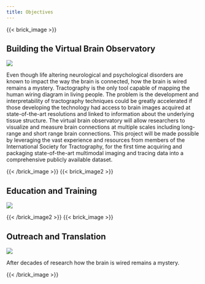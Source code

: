 ```yaml
---
title: Objectives
---
```


{{< brick_image >}}

## Building the Virtual Brain Observatory

![](/uploads/illustrations/cuate/responsive.svg)

Even though life altering neurological and psychological disorders are known to impact the way the brain is connected, how the brain is wired remains a mystery. Tractography is the only tool capable of mapping the human wiring diagram in living people. The problem is the development and interpretability of tractography techniques could be greatly accelerated if those developing the technology had access to brain images acquired at state-of-the-art resolutions and linked to information about the underlying tissue structure.  The virtual brain observatory will allow researchers to visualize and measure brain connections at multiple scales including long-range and short range brain connections.  This project will be made possible by leveraging the vast experience and resources from members of the International Society for Tractography, for the first time acquiring and packaging state-of-the-art multimodal imaging and tracing data into a comprehensive publicly available dataset.

{{< /brick_image >}}
{{< brick_image2 >}}

## Education and Training

![](/uploads/illustrations/cuate/version-control.svg)




{{< /brick_image2 >}}
{{< brick_image >}}
## Outreach and Translation

![](/uploads/illustrations/cuate/responsive.svg)

After decades of research how the brain is wired remains a mystery.

{{< /brick_image >}}


